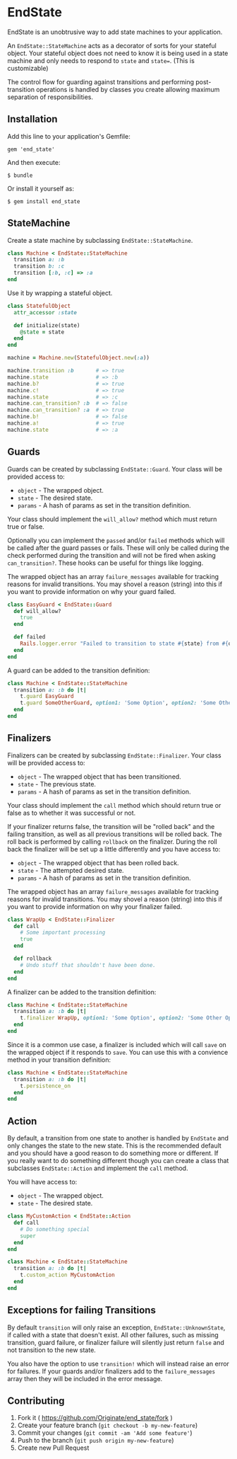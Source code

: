 # EndState

EndState is an unobtrusive way to add state machines to your application.

An `EndState::StateMachine` acts as a decorator of sorts for your stateful object.
Your stateful object does not need to know it is being used in a state machine and
only needs to respond to `state` and `state=`. (This is customizable)

The control flow for guarding against transitions and performing post-transition
operations is handled by classes you create allowing maximum separation of responsibilities.

## Installation

Add this line to your application's Gemfile:

    gem 'end_state'

And then execute:

    $ bundle

Or install it yourself as:

    $ gem install end_state

## StateMachine

Create a state machine by subclassing `EndState::StateMachine`.

```ruby
class Machine < EndState::StateMachine
  transition a: :b
  transition b: :c
  transition [:b, :c] => :a
end
```

Use it by wrapping a stateful object.

```ruby
class StatefulObject
  attr_accessor :state

  def initialize(state)
    @state = state
  end
end

machine = Machine.new(StatefulObject.new(:a))

machine.transition :b       # => true
machine.state               # => :b
machine.b?                  # => true
machine.c!                  # => true
machine.state               # => :c
machine.can_transition? :b  # => false
machine.can_transition? :a  # => true
machine.b!                  # => false
machine.a!                  # => true
machine.state               # => :a
```

## Guards

Guards can be created by subclassing `EndState::Guard`. Your class will be provided access to:

* `object` - The wrapped object.
* `state` - The desired state.
* `params` - A hash of params as set in the transition definition.

Your class should implement the `will_allow?` method which must return true or false.

Optionally you can implement the `passed` and/or `failed` methods which will be called after the guard passes or fails.
These will only be called during the check performed during the transition and will not be fired when asking `can_transition?`.
These hooks can be useful for things like logging.

The wrapped object has an array `failure_messages` available for tracking reasons for invalid transitions. You may shovel
a reason (string) into this if you want to provide information on why your guard failed.

```ruby
class EasyGuard < EndState::Guard
  def will_allow?
    true
  end

  def failed
    Rails.logger.error "Failed to transition to state #{state} from #{object.state}."
  end
end
```

A guard can be added to the transition definition:

```ruby
class Machine < EndState::StateMachine
  transition a: :b do |t|
    t.guard EasyGuard
    t.guard SomeOtherGuard, option1: 'Some Option', option2: 'Some Other Option'
  end
end
```

## Finalizers

Finalizers can be created by subclassing `EndState::Finalizer`. Your class will be provided access to:

* `object` - The wrapped object that has been transitioned.
* `state` - The previous state.
* `params` - A hash of params as set in the transition definition.

Your class should implement the `call` method which should return true or false as to whether it was successful or not.

If your finalizer returns false, the transition will be "rolled back" and the failing transition, as well as all previous transitions
will be rolled back. The roll back is performed by calling `rollback` on the finalizer. During the roll back the finalizer will be
set up a little differently and you have access to:

* `object` - The wrapped object that has been rolled back.
* `state` - The attempted desired state.
* `params` - A hash of params as set in the transition definition.

The wrapped object has an array `failure_messages` available for tracking reasons for invalid transitions. You may shovel
a reason (string) into this if you want to provide information on why your finalizer failed.

```ruby
class WrapUp < EndState::Finalizer
  def call
    # Some important processing
    true
  end

  def rollback
    # Undo stuff that shouldn't have been done.
  end
end
```

A finalizer can be added to the transition definition:

```ruby
class Machine < EndState::StateMachine
  transition a: :b do |t|
    t.finalizer WrapUp, option1: 'Some Option', option2: 'Some Other Option'
  end
end
```

Since it is a common use case, a finalizer is included which will call `save` on the wrapped object if it responds to `save`.
You can use this with a convience method in your transition definition:

```ruby
class Machine < EndState::StateMachine
  transition a: :b do |t|
    t.persistence_on
  end
end
```

## Action

By default, a transition from one state to another is handled by `EndState` and only changes the state to the new state.
This is the recommended default and you should have a good reason to do something more or different.
If you really want to do something different though you can create a class that subclasses `EndState::Action` and implement
the `call` method.

You will have access to:

* `object` - The wrapped object.
* `state` - The desired state.

```ruby
class MyCustomAction < EndState::Action
  def call
    # Do something special
    super
  end
end
```

```ruby
class Machine < EndState::StateMachine
  transition a: :b do |t|
    t.custom_action MyCustomAction
  end
end
```

## Exceptions for failing Transitions

By default `transition` will only raise an exception, `EndState::UnknownState`, if called with a state that doesn't exist.
All other failures, such as missing transition, guard failure, or finalizer failure will silently just return `false` and not
transition to the new state.

You also have the option to use `transition!` which will instead raise an error for failures. If your guards and/or finalizers
add to the `failure_messages` array then they will be included in the error message.

## Contributing

1. Fork it ( https://github.com/Originate/end_state/fork )
2. Create your feature branch (`git checkout -b my-new-feature`)
3. Commit your changes (`git commit -am 'Add some feature'`)
4. Push to the branch (`git push origin my-new-feature`)
5. Create new Pull Request
